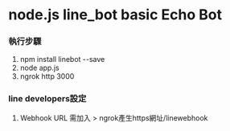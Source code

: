 # node.js line_bot basic Echo Bot 

### 執行步驟
1. npm install linebot --save
2. node app.js
3. ngrok http 3000


### line developers設定
1. Webhook URL 需加入 > ngrok產生https網址/linewebhook
